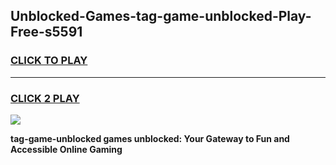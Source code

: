 
## Unblocked-Games-tag-game-unblocked-Play-Free-s5591
<h3>
<a href="https://premium76.site?title=tag-game-unblocked&ref=18A1">CLICK TO PLAY</a></h3>
<hr>

<h3>
<a href="https://premium76.site?title=tag-game-unblocked&ref=18A1">CLICK 2 PLAY</a>
  
</h3>

<a href="https://premium76.site?title=tag-game-unblocked&ref=18A1"><img src="https://clearcache.store/games.png"></a>


**tag-game-unblocked games unblocked: Your Gateway to Fun and Accessible Online Gaming**
